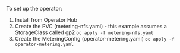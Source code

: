 To set up the operator:
1. Install from Operator Hub
2. Create the PVC (metering-nfs.yaml) - this example assumes a StorageClass called gp2 `oc apply -f metering-nfs.yaml`
3. Create the MeteringConfig (operator-metering.yaml) `oc apply -f operator-metering.yaml`
